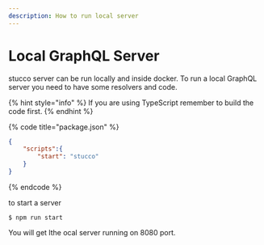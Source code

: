 ```yaml
---
description: How to run local server
---
```


# Local GraphQL Server

stucco server can be run locally and inside docker. To run a local GraphQL server you need to have some resolvers and code.&#x20;

{% hint style="info" %}
If you are using TypeScript remember to build the code first.
{% endhint %}

{% code title="package.json" %}
```json
{
    "scripts":{
        "start": "stucco"
    }
}
```
{% endcode %}

to start a server

```shell
$ npm run start
```

You will get lthe ocal server running on 8080 port.
